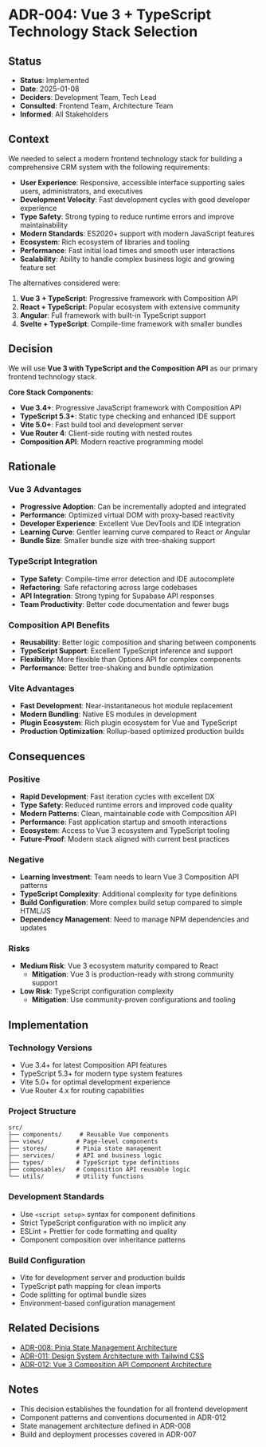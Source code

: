 # ADR-004: Vue 3 + TypeScript Technology Stack Selection

## Status
- **Status**: Implemented
- **Date**: 2025-01-08
- **Deciders**: Development Team, Tech Lead
- **Consulted**: Frontend Team, Architecture Team
- **Informed**: All Stakeholders

## Context

We needed to select a modern frontend technology stack for building a comprehensive CRM system with the following requirements:

- **User Experience**: Responsive, accessible interface supporting sales users, administrators, and executives
- **Development Velocity**: Fast development cycles with good developer experience
- **Type Safety**: Strong typing to reduce runtime errors and improve maintainability
- **Modern Standards**: ES2020+ support with modern JavaScript features
- **Ecosystem**: Rich ecosystem of libraries and tooling
- **Performance**: Fast initial load times and smooth user interactions
- **Scalability**: Ability to handle complex business logic and growing feature set

The alternatives considered were:
1. **Vue 3 + TypeScript**: Progressive framework with Composition API
2. **React + TypeScript**: Popular ecosystem with extensive community
3. **Angular**: Full framework with built-in TypeScript support
4. **Svelte + TypeScript**: Compile-time framework with smaller bundles

## Decision

We will use **Vue 3 with TypeScript and the Composition API** as our primary frontend technology stack.

**Core Stack Components:**
- **Vue 3.4+**: Progressive JavaScript framework with Composition API
- **TypeScript 5.3+**: Static type checking and enhanced IDE support
- **Vite 5.0+**: Fast build tool and development server
- **Vue Router 4**: Client-side routing with nested routes
- **Composition API**: Modern reactive programming model

## Rationale

### Vue 3 Advantages
- **Progressive Adoption**: Can be incrementally adopted and integrated
- **Performance**: Optimized virtual DOM with proxy-based reactivity
- **Developer Experience**: Excellent Vue DevTools and IDE integration
- **Learning Curve**: Gentler learning curve compared to React or Angular
- **Bundle Size**: Smaller bundle size with tree-shaking support

### TypeScript Integration
- **Type Safety**: Compile-time error detection and IDE autocomplete
- **Refactoring**: Safe refactoring across large codebases
- **API Integration**: Strong typing for Supabase API responses
- **Team Productivity**: Better code documentation and fewer bugs

### Composition API Benefits
- **Reusability**: Better logic composition and sharing between components
- **TypeScript Support**: Excellent TypeScript inference and support
- **Flexibility**: More flexible than Options API for complex components
- **Performance**: Better tree-shaking and bundle optimization

### Vite Advantages
- **Fast Development**: Near-instantaneous hot module replacement
- **Modern Bundling**: Native ES modules in development
- **Plugin Ecosystem**: Rich plugin ecosystem for Vue and TypeScript
- **Production Optimization**: Rollup-based optimized production builds

## Consequences

### Positive
- **Rapid Development**: Fast iteration cycles with excellent DX
- **Type Safety**: Reduced runtime errors and improved code quality
- **Modern Patterns**: Clean, maintainable code with Composition API
- **Performance**: Fast application startup and smooth interactions
- **Ecosystem**: Access to Vue 3 ecosystem and TypeScript tooling
- **Future-Proof**: Modern stack aligned with current best practices

### Negative
- **Learning Investment**: Team needs to learn Vue 3 Composition API patterns
- **TypeScript Complexity**: Additional complexity for type definitions
- **Build Configuration**: More complex build setup compared to simple HTML/JS
- **Dependency Management**: Need to manage NPM dependencies and updates

### Risks
- **Medium Risk**: Vue 3 ecosystem maturity compared to React
  - **Mitigation**: Vue 3 is production-ready with strong community support
- **Low Risk**: TypeScript configuration complexity
  - **Mitigation**: Use community-proven configurations and tooling

## Implementation

### Technology Versions
- Vue 3.4+ for latest Composition API features
- TypeScript 5.3+ for modern type system features
- Vite 5.0+ for optimal development experience
- Vue Router 4.x for routing capabilities

### Project Structure
```
src/
├── components/     # Reusable Vue components
├── views/         # Page-level components
├── stores/        # Pinia state management
├── services/      # API and business logic
├── types/         # TypeScript type definitions
├── composables/   # Composition API reusable logic
└── utils/         # Utility functions
```

### Development Standards
- Use `<script setup>` syntax for component definitions
- Strict TypeScript configuration with no implicit any
- ESLint + Prettier for code formatting and quality
- Component composition over inheritance patterns

### Build Configuration
- Vite for development server and production builds
- TypeScript path mapping for clean imports
- Code splitting for optimal bundle sizes
- Environment-based configuration management

## Related Decisions
- [ADR-008: Pinia State Management Architecture](./008-pinia-state-management.md)
- [ADR-011: Design System Architecture with Tailwind CSS](./011-design-system-tailwind.md)
- [ADR-012: Vue 3 Composition API Component Architecture](./012-composition-api-architecture.md)

## Notes
- This decision establishes the foundation for all frontend development
- Component patterns and conventions documented in ADR-012
- State management architecture defined in ADR-008
- Build and deployment processes covered in ADR-007